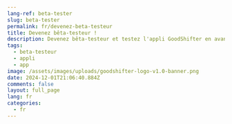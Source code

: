 ```yaml
---
lang-ref: beta-tester
slug: beta-tester
permalink: fr/devenez-beta-testeur
title: Devenez bêta-testeur !
description: Devenez bêta-testeur et testez l'appli GoodShifter en avant-première !
tags:
  - beta-testeur
  - appli
  - app
image: /assets/images/uploads/goodshifter-logo-v1.0-banner.png
date: 2024-12-01T21:06:40.884Z
comments: false
layout: full_page
lang: fr
categories:
  - fr
---
```


<iframe data-tally-src="https://tally.so/embed/mKBE78?alignLeft=1&hideTitle=1&transparentBackground=1&dynamicHeight=1" loading="lazy" width="100%" height="200" frameborder="0" marginheight="0" marginwidth="0" title="Testez l’appli en avant première! "></iframe><script>var d=document,w="https://tally.so/widgets/embed.js",v=function(){"undefined"!=typeof Tally?Tally.loadEmbeds():d.querySelectorAll("iframe[data-tally-src]:not([src])").forEach((function(e){e.src=e.dataset.tallySrc}))};if("undefined"!=typeof Tally)v();else if(d.querySelector('script[src="'+w+'"]')==null){var s=d.createElement("script");s.src=w,s.onload=v,s.onerror=v,d.body.appendChild(s);}</script>
